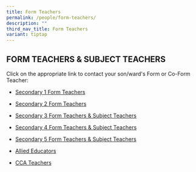 ```yaml
---
title: Form Teachers
permalink: /people/form-teachers/
description: ""
third_nav_title: Form Teachers
variant: tiptap
---
```

<h2>FORM TEACHERS &amp; SUBJECT TEACHERS</h2><p>Click on the appropriate link to contact your son/ward's Form or Co-Form Teacher:</p><ul><li><p><a href="/people/form-teachers/secondary1/" rel="noopener noreferrer nofollow" target="_blank">Secondary 1 Form Teachers</a></p></li><li><p><a href="/people/form-teachers/secondary2/" rel="noopener noreferrer nofollow" target="_blank">Secondary 2 Form Teachers</a></p></li><li><p><a href="/people/form-and-subject-teachers/secondary3/" rel="noopener noreferrer nofollow" target="_blank">Secondary 3 Form Teachers&nbsp;&amp; Subject Teachers</a></p></li><li><p><a href="/people/form-and-subject-teachers/secondary4/" rel="noopener noreferrer nofollow" target="_blank">Secondary 4 Form Teachers&nbsp;&amp; Subject Teachers</a></p></li><li><p><a href="/people/form-and-subject-teachers/secondary5/" rel="noopener noreferrer nofollow" target="_blank">Secondary 5 Form Teachers&nbsp;&amp; Subject Teachers</a></p></li><li><p><a href="/people/form-and-subject-teachers/allied-educators/" rel="noopener noreferrer nofollow" target="_blank">Allied Educators</a></p></li><li><p><a href="/people/form-and-subject-teachers/cca-teachers/" rel="noopener noreferrer nofollow" target="_blank">CCA Teachers</a></p></li></ul><p></p>
